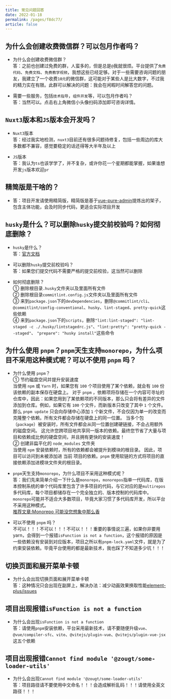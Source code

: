 ```yaml
---
title: 常见问题回答
date: 2022-01-18
permalink: /pages/f8dc77/
article: false
---
```


## 为什么会创建收费微信群？可以包月作者吗？

- 为什么会创建收费微信群？  
  答：之前也创建过免费的群，人蛮多的，但是总是`@`我就很烦。平台提供了`免费代码`、`免费文档`、`免费教学视频`，我想这些已经足够。对于一些需要咨询问题的朋友，我建立了一个收费`10元`的微信群，这可能对于某些人是比大数字，不过我的精力实在有限。此群可以解决的问题：我会在闲暇时间解答您的问题。

- 需要一些服务，包括`技术指导`，`组件开发`等，可以包月作者吗？  
  答：当然可以。点击右上角微信小头像扫码添加即可咨询详情。

## `Nuxt3`版本和`JS`版本会开发吗？

- `Nuxt3`版本  
  答：经过我实地检测，`nuxt3`目前还有很多问题待修复，包括一些周边的库大多数都不兼容，感觉要稳定的话还得等大半年及以上

- `JS`版本  
  答：我认为`ts`也该学学了，并不复杂，或许你花一个星期都能掌握，如果谁想开发`js`版本欢迎`pr`

## 精简版是干啥的？

- 答：项目开发请使用精简版，精简版是基于[vue-pure-admin](https://github.com/xiaoxian521/vue-pure-admin)提炼出的架子，包含主体功能，会及时同步代码，更适合实际项目开发

## `husky`是什么？可以删除`husky`提交前校验吗？如何彻底删除？

- `husky`是什么？  
  答：[官方文档](https://typicode.github.io/husky/#/)

- 可以删除`husky`提交前校验吗？  
  答：如果您们提交代码不需要严格的提交前校验，这当然可以删除

- 如何彻底删除？  
  ① 删除根目录`.husky`文件夹以及里面所有文件  
  ② 删除根目录`commitlint.config.js`文件夹以及里面所有文件  
  ③ 来到`package.json`下的`devDependencies`，删除`@commitlint/cli`、`@commitlint/config-conventional`、`husky`、`lint-staged`、`pretty-quick`这些依赖  
  ④ 来到`package.json`下的`scripts`，删除`"lint:lint-staged": "lint-staged -c ./.husky/lintstagedrc.js"`、`"lint:pretty": "pretty-quick --staged"`、
  `"prepare": "husky install"`这些命令

## 为什么使用 `pnpm`？`pnpm`天生支持`monorepo`，为什么项目不采用这种模式呢？可以不使用 `pnpm` 吗？

- 为什么使用 `pnpm`？  
  ① 节约磁盘空间并提升安装速度  
  当使用 `npm` 或 `Yarn` 时，如果您有 `100` 个项目使用了某个依赖，就会有 `100` 份该依赖的副本保存在硬盘上。 对于 `pnpm` ，依赖项将存储在一个内容可寻址的仓库中，因此：如果您用到了某依赖项的不同版本，那么只会将有差异的文件添加到仓库。例如，如果它有 `100` 个文件，而新版本只改变了其中 `1` 个文件。那么 `pnpm update` 只会向存储中心添加 `1` 个新文件，不会仅因为单一的改变而克隆整个依赖。所有文件都会存储在硬盘上的同一位置。 当多个包（`package`）被安装时，所有文件都会从同一位置创建硬链接，不会占用额外的磁盘空间。 这允许您跨项目地共享同一版本的依赖。最终您节省了大量与项目和依赖成比例的硬盘空间，并且拥有更快的安装速度！  
  ② 创建非扁平化的 `node_modules` 文件夹  
  当使用 `npm` 安装依赖时，所有的依赖都会被提升到模块的根目录。 因此，项目可以访问到未被添加进 当前 项目的依赖。`pnpm` 使用软链的方式将项目的直接依赖添加进模块文件夹的根目录。

- `pnpm`天生支持`monorepo`，为什么项目不采用这种模式呢？  
  答：我们先来简单介绍一下什么是`monorepo`，`monorepos`指单一代码库，在版本控制系统的单个代码库里包含了许多项目的代码，与它对应的是`multirepos`多代码库，每个项目都储存在一个完全独立的、版本控制的代码库中。`monorepo`可能并不适合大多数项目，毕竟大家习惯了多代码库开发，所以平台不采用这种模式。  
  [推荐文章:Monorepo 可能没您想象中那么香](https://baijiahao.baidu.com/s?id=1663844045880515134&wfr=spider&for=pc)

- 可以不使用 `pnpm` 吗？  
  不可以！！！不可以！！！不可以！！！重要的事情说三遍，如果你非要用 yarn，会得到一个报错`isFunction is not a function`，这个报错的原因是一些依赖没有安装到对应版本，项目之所以有`pnpm-lock.yaml`文件，就是为了约束安装依赖。毕竟平台使用的都是最新技术，我也踩了不知道多少坑！！！

## 切换页面和展开菜单卡顿

- 为什么会出现切换页面和展开菜单卡顿  
  答：这种情况只会出现在副屏上，解决办法：减少动画效果换取性能[element-plus/issues](https://github.com/element-plus/element-plus/issues/4509#issuecomment-980165001)

## 项目出现报错`isFunction is not a function`

- 为什么会出现`isFunction is not a function`  
  答：请使用`pnpm`安装依赖，平台采用最新技术，请不要随便升级`vue`、`@vue/compiler-sfc`、`vite`、`@vitejs/plugin-vue`、`@vitejs/plugin-vue-jsx`这五个依赖

## 项目出现报错`Cannot find module '@zougt/some-loader-utils'`

- 为什么会出现`Cannot find module '@zougt/some-loader-utils'`  
  答：项目路径请不要使用中文命名！！！会造成解析乱码！！！请使用全英文路径！！！
